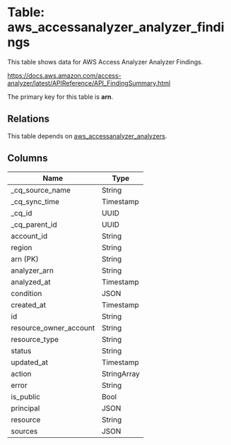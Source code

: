 # Table: aws_accessanalyzer_analyzer_findings

This table shows data for AWS Access Analyzer Analyzer Findings.

https://docs.aws.amazon.com/access-analyzer/latest/APIReference/API_FindingSummary.html

The primary key for this table is **arn**.

## Relations

This table depends on [aws_accessanalyzer_analyzers](aws_accessanalyzer_analyzers).

## Columns

| Name          | Type          |
| ------------- | ------------- |
|_cq_source_name|String|
|_cq_sync_time|Timestamp|
|_cq_id|UUID|
|_cq_parent_id|UUID|
|account_id|String|
|region|String|
|arn (PK)|String|
|analyzer_arn|String|
|analyzed_at|Timestamp|
|condition|JSON|
|created_at|Timestamp|
|id|String|
|resource_owner_account|String|
|resource_type|String|
|status|String|
|updated_at|Timestamp|
|action|StringArray|
|error|String|
|is_public|Bool|
|principal|JSON|
|resource|String|
|sources|JSON|